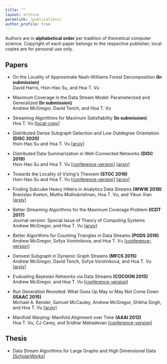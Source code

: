 ```yaml
---
title: ""
layout: archive
permalink: /publications/
author_profile: true
---
```


Authors are in **alphabetical order** per tradition of theoretical computer science.
Copyright of each paper belongs to the respective publisher; local copies are for personal use only. 

## Papers

* On the Locality of Approximate Nash-Williams Forest Decomposition **(In submission)**    
  David Harris, Hsin-Hao Su, and Hoa T. Vu 

* Maximum Coverage in the Data Stream Model: Parameterized and Generalized **(In submission)**    
  Andrew McGregor, David Tench, and Hoa T. Vu

* Streaming Algorithms for Maximum Satisfiability **(In submission)**  
  Hoa T. Vu [[local-copy]](/files/streaming-max-sat.pdf)  

* Distributed Dense Subgraph Detection and Low Outdegree Orientation **(DISC 2020)**  
  Hsin-Hao Su and Hoa T. Vu [[arxiv]](https://arxiv.org/abs/1907.12443)

* Distributed Data Summarization in Well-Connected Networks **(DISC 2019)**  
  Hsin-Hao Su and Hoa T. Vu [[conference-version]](https://drops.dagstuhl.de/opus/volltexte/2019/11340/pdf/LIPIcs-DISC-2019-33.pdf) [[arxiv]](https://arxiv.org/abs/1908.00236)  

* Towards the Locality of Vizing's Theorem **(STOC 2019)**  
  Hsin-Hao Su and Hoa T. Vu [[conference-version]](/files/stoc19.pdf) [[arxiv]](https://arxiv.org/abs/1901.00479)

* Finding Subcube Heavy Hitters in Analytics Data Streams **(WWW 2018)**  
  Branislav Kveton, Muthu Muthukrishnan, Hoa T. Vu, and Yikun Xian [[arxiv]](https://arxiv.org/abs/1708.05159)

* Better Streaming Algorithms for the Maximum Coverage Problem **(ICDT 2017)**  
  Journal version: Special Issue of Theory of Computing Systems  
  Andrew McGregor, and Hoa T. Vu [[arxiv]](https://arxiv.org/abs/1610.06199)

* Better Algorithms for Counting Triangles in Data Streams **(PODS 2016)**  
  Andrew McGregor, Sofya Vorotnikova, and Hoa T. Vu [[conference-version]](/files/pods16.pdf)

* Densest Subgraph in Dynamic Graph Streams **(MFCS 2015)**  
  Andrew McGregor, David Tench, Sofya Vorotnikova, and Hoa T. Vu [[arxiv]](https://arxiv.org/abs/1506.04417)

* Evaluating Bayesian Networks via Data Streams **(COCOON 2015)**  
  Andrew McGregor, and Hoa T. Vu [[conference-version]](/files/cocoon15.pdf)

* Run Generation Revisited: What Goes Up May or May Not Come Down **(ISAAC 2015)**  
  Michael A. Bender, Samuel McCauley, Andrew McGregor, Shikha Singh, and Hoa T. Vu [[arxiv]](https://arxiv.org/abs/1504.06501)

* Manifold Warping: Manifold Alignment over Time **(AAAI 2012)**  
  Hoa T. Vu, CJ Carey, and Sridhar Mahadevan [[conference-version]](/files/aaai12.pdf)

## Thesis 

* Data Stream Algorithms for Large Graphs and High Dimensional Data [[ScholarWorks]](https://scholarworks.umass.edu/dissertations_2/1404/)


